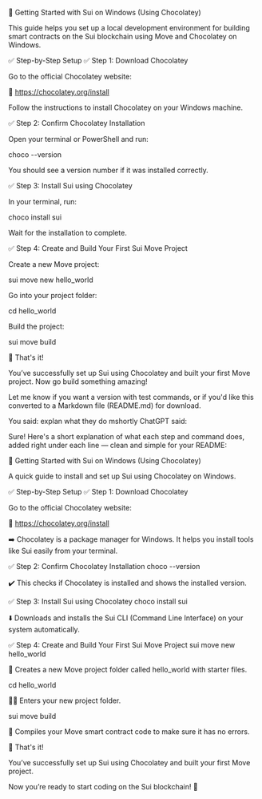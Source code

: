🦄 Getting Started with Sui on Windows (Using Chocolatey)

This guide helps you set up a local development environment for building smart contracts on the Sui blockchain using Move and Chocolatey on Windows.

✅ Step-by-Step Setup
✅ Step 1: Download Chocolatey

Go to the official Chocolatey website:

🔗 https://chocolatey.org/install

Follow the instructions to install Chocolatey on your Windows machine.

✅ Step 2: Confirm Chocolatey Installation

Open your terminal or PowerShell and run:

choco --version


You should see a version number if it was installed correctly.

✅ Step 3: Install Sui using Chocolatey

In your terminal, run:

choco install sui


Wait for the installation to complete.

✅ Step 4: Create and Build Your First Sui Move Project

Create a new Move project:

sui move new hello_world


Go into your project folder:

cd hello_world


Build the project:

sui move build

🎉 That's it!

You’ve successfully set up Sui using Chocolatey and built your first Move project. Now go build something amazing!

Let me know if you want a version with test commands, or if you'd like this converted to a Markdown file (README.md) for download.

You said:
explan what they do mshortly
ChatGPT said:

Sure! Here's a short explanation of what each step and command does, added right under each line — clean and simple for your README:

🦄 Getting Started with Sui on Windows (Using Chocolatey)

A quick guide to install and set up Sui using Chocolatey on Windows.

✅ Step-by-Step Setup
✅ Step 1: Download Chocolatey

Go to the official Chocolatey website:

🔗 https://chocolatey.org/install

➡️ Chocolatey is a package manager for Windows. It helps you install tools like Sui easily from your terminal.

✅ Step 2: Confirm Chocolatey Installation
choco --version


✔️ This checks if Chocolatey is installed and shows the installed version.

✅ Step 3: Install Sui using Chocolatey
choco install sui


⬇️ Downloads and installs the Sui CLI (Command Line Interface) on your system automatically.

✅ Step 4: Create and Build Your First Sui Move Project
sui move new hello_world


📁 Creates a new Move project folder called hello_world with starter files.

cd hello_world


🚶‍♂️ Enters your new project folder.

sui move build


🔨 Compiles your Move smart contract code to make sure it has no errors.

🎉 That's it!

You’ve successfully set up Sui using Chocolatey and built your first Move project.

Now you’re ready to start coding on the Sui blockchain! 🚀
